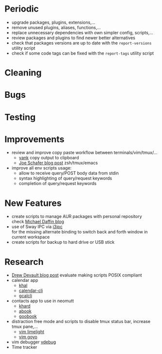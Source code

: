 # Periodic
  - upgrade packages, plugins, extensions,...
  - remove unused plugins, aliases, functions,...
  - replace unnecessary dependencies with own simpler config, scripts,...
  - review packages and plugins to find newer better alternatives
  - check that packages versions are up to date with the `report-versions` utility script
  - check if some code tags can be fixed with the `report-tags` utility script

# Cleaning

# Bugs

# Testing

# Improvements
  - review and improve copy paste workflow between terminals/vim/tmux/...
    * [yank](https://github.com/mptre/yank) copy output to clipboard
    * [Joe Schafer blog post](https://blog.d46.us/zsh-tmux-emacs-copy-paste/) zsh/tmux/emacs
  - improve all env scripts usage:
    * allow to receive query/POST body data from stdin
    * syntax highlighting of query/request keywords
    * completion of query/request keywords

# New Features
  - create scripts to manage AUR packages with personal repository  
    check [Michael Daffin blog](https://disconnected.systems/blog/archlinux-repo-in-aws-bucket/)
  - use of Sway IPC via [i3ipc](https://github.com/acrisci/i3ipc-python)  
    for the missing alternate binding to switch back and forth window in current workspace
  - create scripts for backup to hard drive or USB stick

# Research
  - [Drew Devault blog post](https://drewdevault.com/2018/02/05/Introduction-to-POSIX-shell.html)
    evaluate making scripts POSIX compliant
  - calendar app
    * [khal](https://github.com/pimutils/khal)
    * [calendar-cli](https://github.com/tobixen/calendar-cli)
    * [gcalcli](https://github.com/insanum/gcalcli)
  - contacts app to use in neomutt
    * [khard](https://github.com/scheibler/khard)
    * [abook](https://sourceforge.net/p/abook/git)
    * [goobook](https://gitlab.com/goobook/goobook)
  - distraction free mode and scripts to disable tmux status bar, increase tmux pane,...
    * [vim limelight](https://github.com/junegunn/limelight.vim)
    * [vim goyo](https://github.com/junegunn/goyo.vim)
  - vim debugger [vdebug](https://github.com/joonty/vdebug)
  - Time tracker
